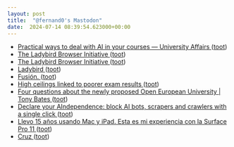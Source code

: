 ```yaml
---
layout: post
title:  "@fernand0's Mastodon"
date:  2024-07-14 08:39:54.623000+00:00
---
```

*  [Practical ways to deal with AI in your courses — University Affairs ](https://universityaffairs.ca/career-advice/academic-achievers/practical-ways-to-deal-with-ai-in-your-courses) ([toot](https://mastodon.social/@fernand0/112783942917950520))
*  [The Ladybird Browser Initiative ](https://ladybird.org/posts/announcement) ([toot](https://mastodon.social/@fernand0/112783283478607495))
*  [The Ladybird Browser Initiative ](https://ladybird.org/posts/announcement) ([toot](https://mastodon.social/@fernand0/112783281912515453))
*  [Ladybird ](https://ladybird.org/announcement) ([toot](https://mastodon.social/@fernand0/112782314610187941))
*  [Fusión. ](https://avecesunafoto.wordpress.com/2024/07/13/fusion) ([toot](https://mastodon.social/@fernand0/112780669992977262))
*  [High ceilings linked to poorer exam results ](https://educationresearchreport.blogspot.com/2024/07/high-ceilings-linked-to-poorer-exam.htm) ([toot](https://mastodon.social/@fernand0/112780372932321729))
*  [Four questions about the newly proposed Open European University \| Tony Bates ](https://www.tonybates.ca/2024/07/05/four-questions-about-the-newly-proposed-open-european-university) ([toot](https://mastodon.social/@fernand0/112780037524226676))
*  [Declare your AIndependence: block AI bots, scrapers and crawlers with a single click ](https://blog.cloudflare.com/declaring-your-aindependence-block-ai-bots-scrapers-and-crawlers-with-a-single-clic) ([toot](https://mastodon.social/@fernand0/112779943351615728))
*  [Llevo 15 años usando Mac y iPad. Esta es mi experiencia con la Surface Pro 11 ](https://www.xataka.com/analisis/microsoft-surface-pro-11-analisis-caracteristicas-precio-especificacione) ([toot](https://mastodon.social/@fernand0/112779684383781596))
*  [Cruz ](https://www.flickr.com/photos/fernand0/53817469310) ([toot](https://mastodon.social/@fernand0/112779649771058636))
